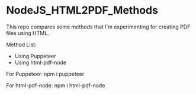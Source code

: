 # NodeJS_HTML2PDF_Methods
 
This repo compares some methods that I'm experimenting for creating PDF files using HTML.

Method List:
- Using Puppeteer
- Using html-pdf-node

For Puppeteer:
npm i puppeteer

For html-pdf-node:
npm i html-pdf-node
